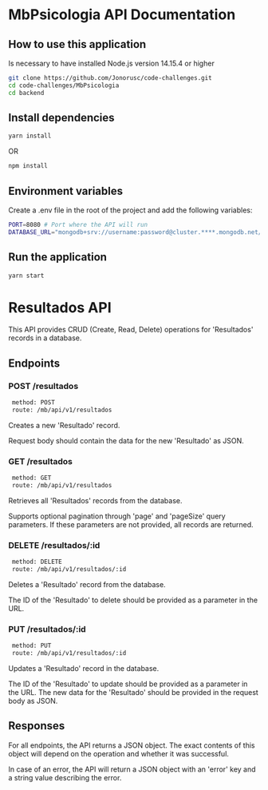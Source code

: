 # MbPsicologia API Documentation

## How to use this application

Is necessary to have installed Node.js version 14.15.4 or higher

```bash
git clone https://github.com/Jonorusc/code-challenges.git
cd code-challenges/MbPsicologia
cd backend
```

## Install dependencies

```bash
yarn install
```

OR

```bash
npm install
```

## Environment variables

Create a .env file in the root of the project and add the following variables:

```bash
PORT=8080 # Port where the API will run
DATABASE_URL="mongodb+srv://username:password@cluster.****.mongodb.net/database"
```

## Run the application

```bash
yarn start
```

# Resultados API

This API provides CRUD (Create, Read, Delete) operations for 'Resultados' records in a database.

## Endpoints

### POST /resultados

```bash
 method: POST
 route: /mb/api/v1/resultados
```

Creates a new 'Resultado' record.

Request body should contain the data for the new 'Resultado' as JSON.

### GET /resultados

```bash
 method: GET
 route: /mb/api/v1/resultados
```

Retrieves all 'Resultados' records from the database.

Supports optional pagination through 'page' and 'pageSize' query parameters. If these parameters are not provided, all records are returned.

### DELETE /resultados/:id

```bash
 method: DELETE
 route: /mb/api/v1/resultados/:id
```

Deletes a 'Resultado' record from the database.

The ID of the 'Resultado' to delete should be provided as a parameter in the URL.

### PUT /resultados/:id

```bash
 method: PUT
 route: /mb/api/v1/resultados/:id
```

Updates a 'Resultado' record in the database.

The ID of the 'Resultado' to update should be provided as a parameter in the URL. The new data for the 'Resultado' should be provided in the request body as JSON.

## Responses

For all endpoints, the API returns a JSON object. The exact contents of this object will depend on the operation and whether it was successful.

In case of an error, the API will return a JSON object with an 'error' key and a string value describing the error.
